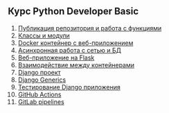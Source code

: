 ## Курс Python Developer Basic
1. <a href="https://github.com/elistratkin/otus_homeworks/tree/main/PyDev/01_Git">Публикация репозитория и работа с функциями</a>
2. <a href="https://github.com/elistratkin/otus_homeworks/tree/main/PyDev/">Классы и модули</a>
3. <a href="https://github.com/elistratkin/otus_homeworks/tree/main/PyDev/">Docker контейнер c веб-приложением</a>
4. <a href="https://github.com/elistratkin/otus_homeworks/tree/main/PyDev/">Асинхронная работа с сетью и БД</a>
5. <a href="https://github.com/elistratkin/otus_homeworks/tree/main/PyDev/">Веб-приложение на Flask</a>
6. <a href="https://github.com/elistratkin/otus_homeworks/tree/main/PyDev/">Взаимодействие между контейнерами</a>
7. <a href="https://github.com/elistratkin/otus_homeworks/tree/main/PyDev/">Django проект</a>
8. <a href="https://github.com/elistratkin/otus_homeworks/tree/main/PyDev/">Django Generics</a>
9. <a href="https://github.com/elistratkin/otus_homeworks/tree/main/PyDev/">Тестирование Django приложения</a>
10. <a href="https://github.com/elistratkin/otus_homeworks/tree/main/PyDev/">GitHub Actions</a>
11. <a href="https://github.com/elistratkin/otus_homeworks/tree/main/PyDev/">GitLab pipelines</a>